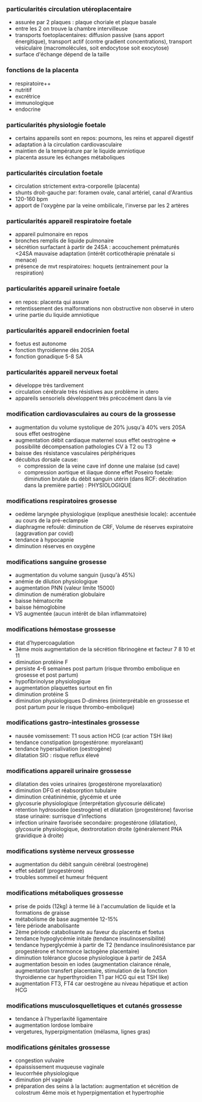 ### particularités circulation utéroplacentaire
- assurée par 2 plaques : plaque choriale et plaque basale
- entre les 2 on trouve la chambre intervilleuse
- transports foetoplacentaires: diffusion passive (sans apport énergitique), transport actif (contre gradient concentrations), transport vésiculaire (macromolécules, soit endocytose soit exocytose)
- surface d'échange dépend de la taille

### fonctions de la placenta
- respiratoire++
- nutritif 
- excrétrice
- immunologique
- endocrine

### particularités physiologie foetale
- certains appareils sont en repos: poumons, les reins et appareil digestif
- adaptation à la circulation cardiovasculaire
- maintien de la température par le liquide amniotique
- placenta assure les échanges métaboliques

### particularités circulation foetale
- circulation strictement extra-corporelle (placenta)
- shunts droit-gauche par: foramen ovale, canal artériel, canal d'Arantius
- 120-160 bpm
- apport de l'oxygène par la veine ombilicale, l'inverse par les 2 artères

### particularités appareil respiratoire foetale
- appareil pulmonaire en repos
- bronches remplis de liquide pulmonaire
- sécrétion surfactant à partir de 24SA : accouchement prématurés <24SA mauvaise adaptation (intérêt corticothérapie prénatale si menace)
- présence de mvt respiratoires: hoquets (entrainement pour la respiration)

### particularités appareil urinaire foetale
- en repos: placenta qui assure
- retentissement des malformations non obstructive non observé in utero
- urine partie du liquide amniotique

### particularités appareil endocrinien foetal
- foetus est autonome
- fonction thyroidienne dès 20SA
- fonction gonadique 5-8 SA

### particularités appareil nerveux foetal
- développe très tardivement
- circulation cérébrale très résistives aux problème in utero
- appareils sensoriels développent très précocément dans la vie

### modification cardiovasculaires au cours de la grossesse
- augmentation du volume systolique de 20% jusqu'à 40% vers 20SA sous effet oestrogène
- augmentation débit cardiaque maternel sous effet oestrogène
=> possibilité décompensation pathologies CV à T2 ou T3
- baisse des résistance vasculaires périphériques
- décubitus dorsale cause: 
	- compression de la veine cave inf donne une malaise (sd cave)
	- compression aortique et iliaque donne effet Poseiro foetale: diminution brutale du débit sanguin utérin (dans RCF: décélration dans la première partie) : PHYSIOLOGIQUE

### modifications respiratoires grosesse
- oedème laryngée physiologique (explique anesthésie locale): accentuée au cours de la pré-eclampsie
- diaphragme refoulé: diminution de CRF, Volume de réserves expiratoire (aggravation par covid)
- tendance à hypocapnie
- diminution réserves en oxygène

### modifications sanguine grosesse
- augmentation du volume sanguin (jusqu'à 45%)
- anémie de dilution physiologique
- augmentation PNN (valeur limite 15000)
- diminution de numération globulaire
- baisse hématocrite
- baisse hémoglobine
- VS augmentée (aucun intérêt de bilan inflammatoire)

### modifications hémostase grossesse
- état d'hypercoagulation
- 3ème mois augmentation de la sécrétion fibrinogène et facteur 7 8 10 et 11
- diminution protéine F
- persiste 4-6 semaines post partum (risque thrombo embolique en grosesse et post partum)
- hypofibrinolyse physiologique
- augmentation plaquettes surtout en fin
- diminution protéine S
- diminution physiologiques D-dimères (ininterprétable en grossesse et post partum pour le risque thrombo-embolique)

### modifications gastro-intestinales grossesse
- nausée vomissement: T1 sous action HCG (car action TSH like)
- tendance constipation (progestérone: myorelaxant)
- tendance hypersalivation (oestrogène)
- dilatation SIO : risque reflux élevé

### modifications appareil urinaire grossesse
- dilatation des voies urinaires (progestérone myorelaxation)
- diminution DFG et réabsorption tubulaire
- diminution créatininémie, glycémie et urée
- glycosurie physiologique (interprétation glycosurie délicate)
- rétention hydrosodée (oestrogène) et dilatation (progestérone) favorise stase urinaire: surrisque d'infections
- infection urinaire favorisée secondaire: progestérone (dilatation), glycosurie physiologique, dextrorotation droite (généralement PNA gravidique à droite)

### modifications système nerveux grossesse
- augmentation du débit sanguin cérébral (oestrogène)
- effet sédatif (progestérone)
- troubles sommeil et humeur fréquent

### modifications métaboliques grossesse
- prise de poids (12kg) à terme lié à l'accumulation de liquide et la formations de graisse
- métabolisme de base augmentée 12-15%
- 1ère période anabolisante
- 2ème période catabolisante au faveur du placenta et foetus
- tendance hypoglycémie initale (tendance insulinosensibilité)
- tendance hyperglycémie à partir de T2 (tendance insulinorésistance par progestérone et hormonce lactogène placentaire)
- diminution tolérance glucose physiologique à partir de 24SA
- augmentation besoin en iodes (augmentation clairance rénale, augmentation transfert placentaire, stimulation de la fonction thyroidienne car hyperthyroidien T1 par HCG qui est TSH like)
- augmentation FT3, FT4 car oestrogène au niveau hépatique et action HCG

### modifications musculosquelletiques et cutanés grossesse
- tendance à l'hyperlaxité ligamentaire
- augmentation lordose lombaire
- vergetures, hyperpigmentation (mélasma, lignes gras)

### modifications génitales grossesse
- congestion vulvaire
- épaississement muqueuse vaginale
- leucorrhée physiologique
- diminution pH vaginale
- préparation des seins à la lactation: augmentation et sécrétion de colostrum 4ème mois et hyperpigmentation et hypertrophie